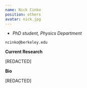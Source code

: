 ```yaml
---
name: Nick Cinko
position: others
avatar: nick.jpg
---
```


- _PhD student, Physics Department_<br>

<i class="fa fa-envelope-o"></i> `ncinko@berkeley.edu`

**Current Research**

[REDACTED]

**Bio**

[REDACTED]